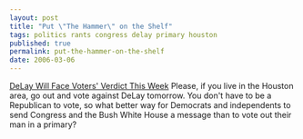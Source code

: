 ```yaml
---
layout: post
title: "Put \"The Hammer\" on the Shelf"
tags: politics rants congress delay primary houston
published: true
permalink: put-the-hammer-on-the-shelf
date: 2006-03-06
---
```


<a href="http://www.washingtonpost.com/wp-dyn/content/article/2006/03/04/AR2006030401034.html?nav=rss_politics">DeLay Will Face Voters' Verdict This Week</a>
Please, if you live in the Houston area, go out and vote against DeLay tomorrow.  You don't have to be a Republican to vote, so what better way for Democrats and independents to send Congress and the Bush White House a message than to vote out their man in a primary?
